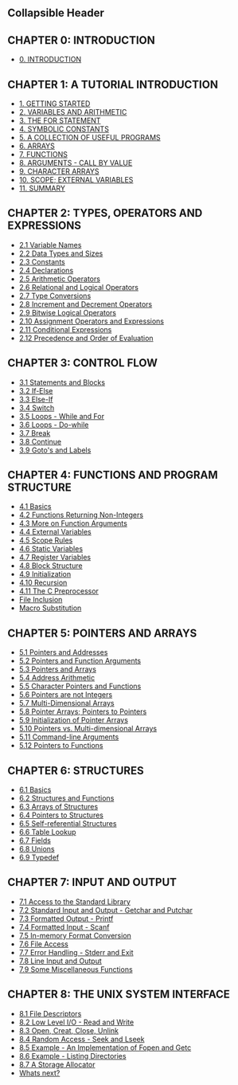 
## Collapsible Header
<div class="content-menu">
  <!-- CHAPTER 0 -->
  <h2>CHAPTER 0: INTRODUCTION</h2>
  <ul>
    <li>
      <a href="obsidian://open?vault=Vault&file=C/0. Introduction">
        <span>0. INTRODUCTION</span>
      </a>
    </li>
  </ul>
  <!-- CHAPTER 1 -->
  <h2>CHAPTER 1: A TUTORIAL INTRODUCTION</h2>
  <ul>
    <li>
      <a href="obsidian://open?vault=Vault&file=C/1. Getting Started">
        <span>1. GETTING STARTED</span>
      </a>
    </li>
    <li>
      <a href="obsidian://open?vault=Vault&file=C/2. Variables and Arithmetic">
        <span>2. VARIABLES AND ARITHMETIC</span>
      </a>
    </li>
    <li>
      <a href="obsidian://open?vault=Vault&file=C/3. The For Statement">
        <span>3. THE FOR STATEMENT</span>
      </a>
    </li>
    <li>
      <a href="obsidian://open?vault=Vault&file=C/4. Symbolic Constants">
        <span>4. SYMBOLIC CONSTANTS</span>
      </a>
    </li>
    <li>
      <a
        href="obsidian://open?vault=Vault&file=C/5. A Collection of Useful Programs"
      >
        <span>5. A COLLECTION OF USEFUL PROGRAMS</span>
      </a>
    </li>
    <li>
      <a href="obsidian://open?vault=Vault&file=C/6. Arrays">
        <span>6. ARRAYS</span>
      </a>
    </li>
    <li>
      <a href="obsidian://open?vault=Vault&file=C/7. Functions">
        <span>7. FUNCTIONS</span>
      </a>
    </li>
    <li>
      <a href="obsidian://open?vault=Vault&file=C/8. Arguments - Call by Value">
        <span>8. ARGUMENTS - CALL BY VALUE</span>
      </a>
    </li>
    <li>
      <a href="obsidian://open?vault=Vault&file=C/9. Character Arrays">
        <span>9. CHARACTER ARRAYS</span>
      </a>
    </li>
    <li>
      <a
        href="obsidian://open?vault=Vault&file=C/10. Scope; External Variables"
      >
        <span>10. SCOPE; EXTERNAL VARIABLES</span>
      </a>
    </li>
    <li>
      <a href="obsidian://open?vault=Vault&file=C/11. Summary">
        <span>11. SUMMARY</span>
      </a>
    </li>
  </ul>
  <!-- CHAPTER 2 -->
  <h2>CHAPTER 2: TYPES, OPERATORS AND EXPRESSIONS</h2>
  <ul>
    <li>
      <a href="obsidian://open?vault=Vault&file=C/2.1 Variable Names">
        <span>2.1 Variable Names</span>
      </a>
    </li>
    <li>
      <a href="obsidian://open?vault=Vault&file=C/2.2 Data Types and Sizes">
        <span>2.2 Data Types and Sizes</span>
      </a>
    </li>
    <li>
      <a href="obsidian://open?vault=Vault&file=C/2.3 Constants">
        <span>2.3 Constants</span>
      </a>
    </li>
    <li>
      <a href="obsidian://open?vault=Vault&file=C/2.4 Declarations">
        <span>2.4 Declarations</span>
      </a>
    </li>
    <li>
      <a href="obsidian://open?vault=Vault&file=C/2.5 Arithmetic Operators">
        <span>2.5 Arithmetic Operators</span>
      </a>
    </li>
    <li>
      <a
        href="obsidian://open?vault=Vault&file=C/2.6 Relational and Logical Operators"
      >
        <span>2.6 Relational and Logical Operators</span>
      </a>
    </li>
    <li>
      <a href="obsidian://open?vault=Vault&file=C/2.7 Type Conversions">
        <span>2.7 Type Conversions</span>
      </a>
    </li>
    <li>
      <a
        href="obsidian://open?vault=Vault&file=C/2.8 Increment and Decrement Operators"
      >
        <span>2.8 Increment and Decrement Operators</span>
      </a>
    </li>
    <li>
      <a
        href="obsidian://open?vault=Vault&file=C/2.9 Bitwise Logical Operators"
      >
        <span>2.9 Bitwise Logical Operators</span>
      </a>
    </li>
    <li>
      <a
        href="obsidian://open?vault=Vault&file=C/2.10 Assignment Operators and Expressions"
      >
        <span>2.10 Assignment Operators and Expressions</span>
      </a>
    </li>
    <li>
      <a href="obsidian://open?vault=Vault&file=C/2.11 Conditional Expressions">
        <span>2.11 Conditional Expressions</span>
      </a>
    </li>
    <li>
      <a
        href="obsidian://open?vault=Vault&file=C/2.12 Precedence and Order of Evaluation"
      >
        <span>2.12 Precedence and Order of Evaluation</span>
      </a>
    </li>
  </ul>
  <!-- CHAPTER 3 -->
  <h2>CHAPTER 3: CONTROL FLOW</h2>
  <ul>
    <li>
      <a href="obsidian://open?vault=Vault&file=C/3.1 Statements and Blocks">
        <span>3.1 Statements and Blocks</span>
      </a>
    </li>
    <li>
      <a href="obsidian://open?vault=Vault&file=C/3.2 If-Else">
        <span>3.2 If-Else</span>
      </a>
    </li>
    <li>
      <a href="obsidian://open?vault=Vault&file=C/3.3 Else-If">
        <span>3.3 Else-If</span>
      </a>
    </li>
    <li>
      <a href="obsidian://open?vault=Vault&file=C/3.4 Switch">
        <span>3.4 Switch</span>
      </a>
    </li>
    <li>
      <a href="obsidian://open?vault=Vault&file=C/3.5 Loops - While and For">
        <span>3.5 Loops - While and For</span>
      </a>
    </li>
    <li>
      <a href="obsidian://open?vault=Vault&file=C/3.6 Loops - Do-while">
        <span>3.6 Loops - Do-while</span>
      </a>
    </li>
    <li>
      <a href="obsidian://open?vault=Vault&file=C/3.7 Break">
        <span>3.7 Break</span>
      </a>
    </li>
    <li>
      <a href="obsidian://open?vault=Vault&file=C/3.8 Continue">
        <span>3.8 Continue</span>
      </a>
    </li>
    <li>
      <a href="obsidian://open?vault=Vault&file=C/3.9 Goto's and Labels">
        <span>3.9 Goto's and Labels</span>
      </a>
    </li>
  </ul>
  <!-- CHAPTER 4 -->
  <h2>CHAPTER 4: FUNCTIONS AND PROGRAM STRUCTURE</h2>
  <ul>
    <li>
      <a href="obsidian://open?vault=Vault&file=C/4.1 Basics">
        <span>4.1 Basics</span>
      </a>
    </li>
    <li>
      <a
        href="obsidian://open?vault=Vault&file=C/4.2 Functions Returning Non-Integers"
      >
        <span>4.2 Functions Returning Non-Integers</span>
      </a>
    </li>
    <li>
      <a
        href="obsidian://open?vault=Vault&file=C/4.3 More on Function Arguments"
      >
        <span>4.3 More on Function Arguments</span>
      </a>
    </li>
    <li>
      <a href="obsidian://open?vault=Vault&file=C/4.4 External Variables">
        <span>4.4 External Variables</span>
      </a>
    </li>
    <li>
      <a href="obsidian://open?vault=Vault&file=C/4.5 Scope Rules">
        <span>4.5 Scope Rules</span>
      </a>
    </li>
    <li>
      <a href="obsidian://open?vault=Vault&file=C/4.6 Static Variables">
        <span>4.6 Static Variables</span>
      </a>
    </li>
    <li>
      <a href="obsidian://open?vault=Vault&file=C/4.7 Register Variables">
        <span>4.7 Register Variables</span>
      </a>
    </li>
    <li>
      <a href="obsidian://open?vault=Vault&file=C/4.8 Block Structure">
        <span>4.8 Block Structure</span>
      </a>
    </li>
    <li>
      <a href="obsidian://open?vault=Vault&file=C/4.9 Initialization">
        <span>4.9 Initialization</span>
      </a>
    </li>
    <li>
      <a href="obsidian://open?vault=Vault&file=C/4.10 Recursion">
        <span>4.10 Recursion</span>
      </a>
    </li>
    <li>
      <a href="obsidian://open?vault=Vault&file=C/4.11 The C Preprocessor">
        <span>4.11 The C Preprocessor</span>
      </a>
    </li>
    <li>
      <a href="obsidian://open?vault=Vault&file=C/4.11 File Inclusion">
        <span>File Inclusion</span>
      </a>
    </li>
    <li>
      <a href="obsidian://open?vault=Vault&file=C/4.11 Macro Substitution">
        <span>Macro Substitution</span>
      </a>
    </li>
  </ul>
  <!-- CHAPTER 5 -->
  <h2>CHAPTER 5: POINTERS AND ARRAYS</h2>
  <ul>
    <li>
      <a href="obsidian://open?vault=Vault&file=C/5.1 Pointers and Addresses">
        <span>5.1 Pointers and Addresses</span>
      </a>
    </li>
    <li>
      <a
        href="obsidian://open?vault=Vault&file=C/5.2 Pointers and Function Arguments"
      >
        <span>5.2 Pointers and Function Arguments</span>
      </a>
    </li>
    <li>
      <a href="obsidian://open?vault=Vault&file=C/5.3 Pointers and Arrays">
        <span>5.3 Pointers and Arrays</span>
      </a>
    </li>
    <li>
      <a href="obsidian://open?vault=Vault&file=C/5.4 Address Arithmetic">
        <span>5.4 Address Arithmetic</span>
      </a>
    </li>
    <li>
      <a
        href="obsidian://open?vault=Vault&file=C/5.5 Character Pointers and Functions"
      >
        <span>5.5 Character Pointers and Functions</span>
      </a>
    </li>
    <li>
      <a
        href="obsidian://open?vault=Vault&file=C/5.6 Pointers are not Integers"
      >
        <span>5.6 Pointers are not Integers</span>
      </a>
    </li>
    <li>
      <a href="obsidian://open?vault=Vault&file=C/5.7 Multi-Dimensional Arrays">
        <span>5.7 Multi-Dimensional Arrays</span>
      </a>
    </li>
    <li>
      <a
        href="obsidian://open?vault=Vault&file=C/5.8 Pointer Arrays; Pointers to Pointers"
      >
        <span>5.8 Pointer Arrays; Pointers to Pointers</span>
      </a>
    </li>
    <li>
      <a
        href="obsidian://open?vault=Vault&file=C/5.9 Initialization of Pointer Arrays"
      >
        <span>5.9 Initialization of Pointer Arrays</span>
      </a>
    </li>
    <li>
      <a
        href="obsidian://open?vault=Vault&file=C/5.10 Pointers vs. Multi-dimensional Arrays"
      >
        <span>5.10 Pointers vs. Multi-dimensional Arrays</span>
      </a>
    </li>
    <li>
      <a href="obsidian://open?vault=Vault&file=C/5.11 Command-line Arguments">
        <span>5.11 Command-line Arguments</span>
      </a>
    </li>
    <li>
      <a href="obsidian://open?vault=Vault&file=C/5.12 Pointers to Functions">
        <span>5.12 Pointers to Functions</span>
      </a>
    </li>
  </ul>
  <!-- CHAPTER 6 -->
  <h2>CHAPTER 6: STRUCTURES</h2>
  <ul>
    <li>
      <a href="obsidian://open?vault=Vault&file=C/6.1 Basics">
        <span>6.1 Basics</span>
      </a>
    </li>
    <li>
      <a href="obsidian://open?vault=Vault&file=C/6.2 Structures and Functions">
        <span>6.2 Structures and Functions</span>
      </a>
    </li>
    <li>
      <a href="obsidian://open?vault=Vault&file=C/6.3 Arrays of Structures">
        <span>6.3 Arrays of Structures</span>
      </a>
    </li>
    <li>
      <a href="obsidian://open?vault=Vault&file=C/6.4 Pointers to Structures">
        <span>6.4 Pointers to Structures</span>
      </a>
    </li>
    <li>
      <a
        href="obsidian://open?vault=Vault&file=C/6.5 Self-referential Structures"
      >
        <span>6.5 Self-referential Structures</span>
      </a>
    </li>
    <li>
      <a href="obsidian://open?vault=Vault&file=C/6.6 Table Lookup">
        <span>6.6 Table Lookup</span>
      </a>
    </li>
    <li>
      <a href="obsidian://open?vault=Vault&file=C/6.7 Fields">
        <span>6.7 Fields</span>
      </a>
    </li>
    <li>
      <a href="obsidian://open?vault=Vault&file=C/6.8 Unions">
        <span>6.8 Unions</span>
      </a>
    </li>
    <li>
      <a href="obsidian://open?vault=Vault&file=C/6.9 Typedef">
        <span>6.9 Typedef</span>
      </a>
    </li>
  </ul>
  <!-- CHAPTER 7 -->
  <h2>CHAPTER 7: INPUT AND OUTPUT</h2>
  <ul>
    <li>
      <a
        href="obsidian://open?vault=Vault&file=C/7.1 Access to the Standard Library"
      >
        <span>7.1 Access to the Standard Library</span>
      </a>
    </li>
    <li>
      <a
        href="obsidian://open?vault=Vault&file=C/7.2 Standard Input and Output - Getchar and Putchar"
      >
        <span>7.2 Standard Input and Output - Getchar and Putchar</span>
      </a>
    </li>
    <li>
      <a
        href="obsidian://open?vault=Vault&file=C/7.3 Formatted Output - Printf"
      >
        <span>7.3 Formatted Output - Printf</span>
      </a>
    </li>
    <li>
      <a href="obsidian://open?vault=Vault&file=C/7.4 Formatted Input - Scanf">
        <span>7.4 Formatted Input - Scanf</span>
      </a>
    </li>
    <li>
      <a
        href="obsidian://open?vault=Vault&file=C/7.5 In-memory Format Conversion"
      >
        <span>7.5 In-memory Format Conversion</span>
      </a>
    </li>
    <li>
      <a href="obsidian://open?vault=Vault&file=C/7.6 File Access">
        <span>7.6 File Access</span>
      </a>
    </li>
    <li>
      <a
        href="obsidian://open?vault=Vault&file=C/7.7 Error Handling - Stderr and Exit"
      >
        <span>7.7 Error Handling - Stderr and Exit</span>
      </a>
    </li>
    <li>
      <a href="obsidian://open?vault=Vault&file=C/7.8 Line Input and Output">
        <span>7.8 Line Input and Output</span>
      </a>
    </li>
    <li>
      <a
        href="obsidian://open?vault=Vault&file=C/7.9 Some Miscellaneous Functions"
      >
        <span>7.9 Some Miscellaneous Functions</span>
      </a>
    </li>
  </ul>
  <!-- CHAPTER 8 -->
  <h2>CHAPTER 8: THE UNIX SYSTEM INTERFACE</h2>
  <ul>
    <li>
      <a href="obsidian://open?vault=Vault&file=C/8.1 File Descriptors">
        <span>8.1 File Descriptors</span>
      </a>
    </li>
    <li>
      <a
        href="obsidian://open?vault=Vault&file=C/8.2 Low Level I/O - Read and Write"
      >
        <span>8.2 Low Level I/O - Read and Write</span>
      </a>
    </li>
    <li>
      <a
        href="obsidian://open?vault=Vault&file=C/8.3 Open, Creat, Close, Unlink"
      >
        <span>8.3 Open, Creat, Close, Unlink</span>
      </a>
    </li>
    <li>
      <a
        href="obsidian://open?vault=Vault&file=C/8.4 Random Access - Seek and Lseek"
      >
        <span>8.4 Random Access - Seek and Lseek</span>
      </a>
    </li>
    <li>
      <a
        href="obsidian://open?vault=Vault&file=C/8.5 Example - An Implementation of Fopen and Getc"
      >
        <span>8.5 Example - An Implementation of Fopen and Getc</span>
      </a>
    </li>
    <li>
      <a
        href="obsidian://open?vault=Vault&file=C/8.6 Example - Listing Directories"
      >
        <span>8.6 Example - Listing Directories</span>
      </a>
    </li>
    <li>
      <a
        href="obsidian://open?vault=Vault&file=C/8.7 A Storage Allocator"
      >
        <span>8.7 A Storage Allocator</span>
      </a>
    </li>
    <li>
      <a href="obsidian://open?vault=Vault&file=C/Whats next?">
        <span>Whats next?</span>
      </a>
    </li>
  </ul>
</div>